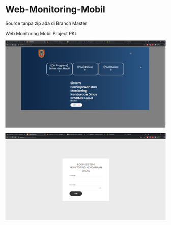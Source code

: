 # Web-Monitoring-Mobil

Source tanpa zip ada di Branch Master 

Web Monitoring Mobil Project PKL

![image.png](https://github.com/Coxiz/Web-Monitoring-Mobil/blob/main/halaman%20awal.png?raw=true)

![image.png](https://github.com/Coxiz/Web-Monitoring-Mobil/blob/main/halaman%20login.png?raw=true)

